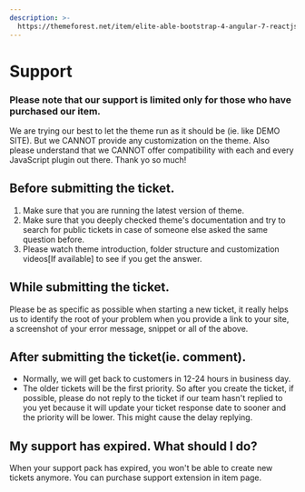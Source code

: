 ```yaml
---
description: >-
  https://themeforest.net/item/elite-able-bootstrap-4-angular-7-reactjs-admin-template/23951010/support
---
```


# Support

### Please note that our support is limited only for those who have purchased our item.

We are trying our best to let the theme run as it should be \(ie. like DEMO SITE\). But we CANNOT provide any customization on the theme. Also please understand that we CANNOT offer compatibility with each and every JavaScript plugin out there. Thank yo so much!

## Before submitting the ticket.

1. Make sure that you are running the latest version of theme. 
2. Make sure that you deeply checked theme's documentation and try to search for public tickets in case of someone else asked the same question before. 
3. Please watch theme introduction, folder structure and customization videos\[If available\] to see if you get the answer.

## While submitting the ticket.

Please be as specific as possible when starting a new ticket, it really helps us to identify the root of your problem when you provide a link to your site, a screenshot of your error message, snippet or all of the above.

## After submitting the ticket\(ie. comment\).

* Normally, we will get back to customers in 12-24 hours in business day.
* The older tickets will be the first priority. So after you create the ticket, if possible, please do not reply to the ticket if our team hasn't replied to you yet because it will update your ticket response date to sooner and the priority will be lower. This might cause the delay replying.

## My support has expired. What should I do?

When your support pack has expired, you won't be able to create new tickets anymore. You can purchase support extension in item page.

